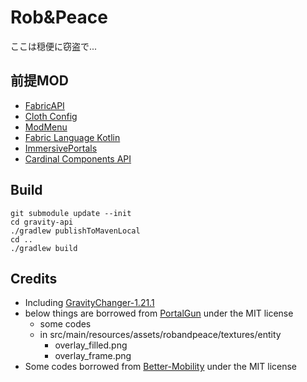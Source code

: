 # Rob&Peace

ここは穏便に窃盗で...

## 前提MOD

- [FabricAPI](https://modrinth.com/mod/fabric-api)
- [Cloth Config](https://modrinth.com/mod/cloth-config)
- [ModMenu](https://modrinth.com/mod/modmenu)
- [Fabric Language Kotlin](https://modrinth.com/mod/fabric-language-kotlin)
- [ImmersivePortals](https://modrinth.com/mod/immersiveportals)
- [Cardinal Components API](https://modrinth.com/mod/cardinal-components-api)

## Build
```shell
git submodule update --init
cd gravity-api
./gradlew publishToMavenLocal
cd ..
./gradlew build
```

## Credits
- Including [GravityChanger-1.21.1](https://github.com/FugLord77/GravityChanger-1.21.1)
- below things are borrowed from [PortalGun](https://github.com/iPortalTeam/PortalGun) under the MIT license
  - some codes
  - in src/main/resources/assets/robandpeace/textures/entity
    - overlay_filled.png
    - overlay_frame.png
- Some codes borrowed from [Better-Mobility](https://github.com/peanutsponge/Better-Mobility) under the MIT license